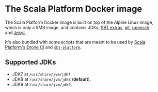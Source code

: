 The Scala Platform Docker image
========================================

The Scala Platform Docker image is built on top of the Alpine Linux image, which
is only a 5MB image, and contains JDKs, [SBT
extras](https://github.com/paulp/sbt-extras),
[git](http://www.scala-sbt.org/download.html),
[openssh](https://www.openssh.com/) and [Jekyll](https://jekyllrb.com/).

It's also bundled with some scripts that are meant to be used by [Scala
Platform's Drone CI](https://platform-ci.scala-lang.org) and
[`sbt-platform`](https://github.com/scalacenter/platform).

## Supported JDKs

- JDK7 at `/usr/share/jvm/jdk7`.
- JDK8 at `/usr/share/jvm/jdk8` (**default**).
- JDK9 at `/usr/share/jvm/jdk9`.
